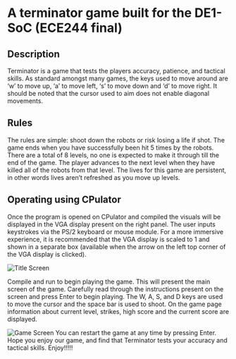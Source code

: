 # A terminator game built for the DE1-SoC (ECE244 final)

## Description

Terminator  is a game that tests the players accuracy, patience, and tactical skills. As standard amongst many games, the keys used to move around are ‘w’ to move up, ‘a’ to move left, ‘s’ to move down and ‘d’ to move right. It should be noted that the cursor used to aim does not enable diagonal movements.

## Rules

The rules are simple: shoot down the robots or risk losing a life if shot. The game ends when you have successfully been hit 5 times by the robots. There are a total of 8 levels, no one is expected to make it through till the end of the game. The player advances to the next level when they have killed all of the robots from that level. The lives for this game are persistent, in other words lives aren’t refreshed as you move up levels.

## Operating using CPulator

Once the program is opened on CPulator and compiled the visuals will be displayed in the VGA display present on the right panel. The user inputs keystrokes via the PS/2 keyboard or mouse module. For a more immersive experience, it is recommended that the VGA display is scaled to 1 and shown in a separate box (available when the arrow on the left top corner of the VGA display is clicked).

![Title Screen](https://github.com/MrBoogle/terminator/blob/main/terminatorTitleScreen.png)

Compile and run to begin playing the game. This will present the main screen of the game.
Carefully read through the instructions present on the screen and press Enter to begin playing.
The W, A, S, and D keys are used to move the cursor and the space bar is used to shoot. On the game page information about current level, strikes, high score and the current score are displayed. 

![Game Screen](https://github.com/MrBoogle/terminator/blob/main/gameScreen.png)
You can restart the game at any time by pressing Enter. Hope you enjoy our game, and find that Terminator tests your accuracy and tactical skills. Enjoy!!!!!

